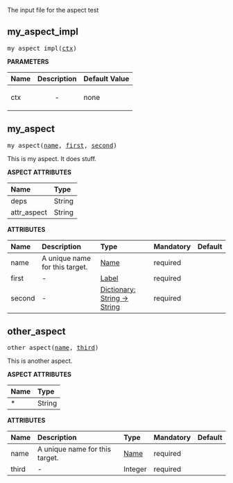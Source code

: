 <!-- Generated with Stardoc: http://skydoc.bazel.build -->

The input file for the aspect test

<a id="#my_aspect_impl"></a>

## my_aspect_impl

<pre>
my_aspect_impl(<a href="#my_aspect_impl-ctx">ctx</a>)
</pre>



**PARAMETERS**


| Name  | Description | Default Value |
| :------------- | :------------- | :------------- |
| <a id="my_aspect_impl-ctx"></a>ctx |  <p align="center"> - </p>   |  none |


<a id="#my_aspect"></a>

## my_aspect

<pre>
my_aspect(<a href="#my_aspect-name">name</a>, <a href="#my_aspect-first">first</a>, <a href="#my_aspect-second">second</a>)
</pre>

This is my aspect. It does stuff.

**ASPECT ATTRIBUTES**


| Name | Type |
| :------------- | :------------- |
| deps| String |
| attr_aspect| String |


**ATTRIBUTES**


| Name  | Description | Type | Mandatory | Default |
| :------------- | :------------- | :------------- | :------------- | :------------- |
| <a id="my_aspect-name"></a>name |  A unique name for this target.   | <a href="https://bazel.build/docs/build-ref.html#name">Name</a> | required |   |
| <a id="my_aspect-first"></a>first |  -   | <a href="https://bazel.build/docs/build-ref.html#labels">Label</a> | required |   |
| <a id="my_aspect-second"></a>second |  -   | <a href="https://bazel.build/docs/skylark/lib/dict.html">Dictionary: String -> String</a> | required |   |


<a id="#other_aspect"></a>

## other_aspect

<pre>
other_aspect(<a href="#other_aspect-name">name</a>, <a href="#other_aspect-third">third</a>)
</pre>

This is another aspect.

**ASPECT ATTRIBUTES**


| Name | Type |
| :------------- | :------------- |
| *| String |


**ATTRIBUTES**


| Name  | Description | Type | Mandatory | Default |
| :------------- | :------------- | :------------- | :------------- | :------------- |
| <a id="other_aspect-name"></a>name |  A unique name for this target.   | <a href="https://bazel.build/docs/build-ref.html#name">Name</a> | required |   |
| <a id="other_aspect-third"></a>third |  -   | Integer | required |   |



